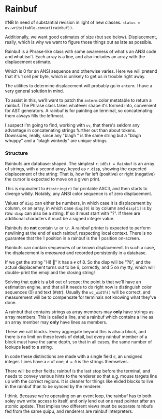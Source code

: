 # Rainbuf


#NB In need of substantial revision in light of new classes.
``status = uv.write(table.concat(rainbuf))``.


Additionally, we want good estimates of size (but see below).  Displacement,
really, which is why we want to figure those things out as late as possible.


Rainbuf is a Phrase-like class with some awareness of what's an ANSI code and
what isn't.  Each array is a line, and also includes an array with the
displacement estimate.


Which is 0 for an ANSI sequence and otherwise varies.  Here we will pretend
that it's 1 cell per byte, which is unlikely to get us in trouble right away.


The utilities to determine displacement will probably go in ``anterm``. I have
a very general solution in mind.


To assist in this, we'll want to patch the ``anterm`` color metatable to return
a rainbuf.  The Phrase class takes whatever shape it's formed into, convenient
for AST generators.  A rainbuf is for painting an terminal, so concatenating
them always fills the leftmost.


I suspect I'm going to find, working with ``uv``, that there's seldom any
advantage in concatenating strings further out than about tokens.  Downsides,
really, since any "blagh " is the same string but a "blagh whuppy" and a
"blagh winkedy" are unique strings.


### Structure

Rainbufs are database-shaped.  The simplest ``r.idEst = Rainbuf`` is an
array of strings, with a second array, keyed as ``r.disp``, showing the expected
displacement of the string: That is, how far left (positive) or right
(negative) the cursor is expected to move on a given print.


This is equivalent to ``#tostring(r)`` for printable ASCII, and then starts to
diverge wildly.  Notably, any ANSI color sequence is of zero displacement.


Values of ``disp`` can either be numbers, in which case it is displacement by
column, or an array, in which case ``disp[0]`` is by column and ``disp[1]`` is by
row.  ``disp`` can also be a string. If so it must start with "?". If there are
additional characters it must be a signed integer value.


Rainbufs do **not** contain ``\n`` or ``\r``.  A rainbuf printer is expected to
perform newlining at the end of each rainbuf, respecting local context.  There
is no guarantee that the 1 position in a rainbuf is the 1 position on-screen.


Rainbufs can contain sequences of unknown displacement.  In such a case, the
displacement is _measured_ and recorded persistently in a database.


If we get the string "Hi! 🤪" it has a ``#`` of 8. So the disp will be "?8",
and the actual displacement turns out to be 6, correctly, and 5 on my tty,
which will double-print the emoji and the closing string!


Solving that quirk is a bit out of scope; the point is that we'll have an
estimation engine, and that all it needs to do right now is distinguish color
sequences (0) and text (#str).  Usually the ``wc_width()`` will be correct, and
measurement will be to compensate for terminals not knowing what they've done.


A rainbuf that contains strings as array members may **only** have strings as
array members.  This is called a line, and a rainbuf which contains a line
as an array member may **only** have lines as members.


These we call blocks. Every aggregate beyond this is also a block, and there
is no limit on these levels of detail, but every rainbuf member of a block
must have the same depth, so that in all cases, the same number of lookups
lead to a string.


In code these distinctions are made with a single field ``d``, an unsigned
integer.  Lines have a ``d`` of one, ``d = 0`` is the strings themselves.


There will be other fields; rainbuf is the last stop before the terminal, and
needs to convey various hints to the renderer so that e.g. mouse targets line
up with the correct regions.  It is cleaner for things like elided blocks to
live in the rainbuf than to be synced by the renderer.


I think.  Because we're operating on an event loop, the rainbuf has to both
soley own write access to itself, and only lend out one read pointer after
an atomic update.  That implies two different views must be separate rainbufs
fed from the same quipu, and renderers are rainbuf interpreters.
